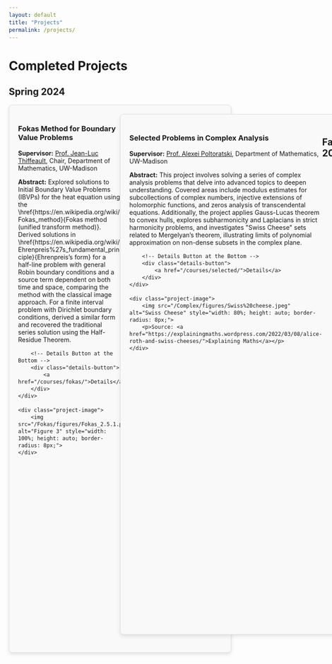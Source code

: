```yaml
---
layout: default
title: "Projects"
permalink: /projects/
---
```


# Completed Projects
## Spring 2024
<script type="text/x-mathjax-config">
MathJax = {
  tex: {
    packages: ['base', 'ams', 'amscd', 'color', 'newcommand', 'bbox'],
  },
  svg: {
    fontCache: 'global'
  }
};
</script>
<script type="text/javascript" async
  src="https://cdn.jsdelivr.net/npm/mathjax@3/es5/tex-mml-chtml.js">
</script>

<style>
/* Style for project boxes */
.project-box {
    display: flex;
    flex-direction: row;
    justify-content: space-between;
    align-items: flex-start;
    border: 1px solid #ddd;
    padding: 20px;
    margin-bottom: 20px;
    border-radius: 8px;
    box-shadow: 0px 4px 8px rgba(0, 0, 0, 0.1);
    background-color: #f9f9f9;
}
.project-text {
    width: 50%;
}
.project-image {
    width: 45%;
    text-align: center;
}
.details-button {
    margin-top: 15px;
    display: inline-block;
    padding: 10px 20px;
    background-color: #ff6868;
    border-radius: 12px;
    text-align: center;
}
.details-button a {
    text-decoration: none;
    color: white;
    font-weight: bold;
}
</style>

<div class="project-box">
    <div class="project-text">
        <h3>Fokas Method for Boundary Value Problems</h3>
        <p><strong>Supervisor:</strong> <a href="https://people.math.wisc.edu/~thiffeault/">Prof. Jean-Luc Thiffeault</a>, Chair, Department of Mathematics, UW-Madison</p>
        <p><strong>Abstract:</strong> Explored solutions to Initial Boundary Value Problems (IBVPs) for the heat equation using the \href{https://en.wikipedia.org/wiki/Fokas_method}{Fokas method (unified transform method)}. Derived solutions in \href{https://en.wikipedia.org/wiki/Ehrenpreis%27s_fundamental_principle}{Ehrenpreis’s form} for a half-line problem with general Robin boundary conditions and a source term dependent on both time and space, comparing the method with the classical image approach. For a finite interval problem with Dirichlet boundary conditions, derived a similar form and recovered the traditional series solution using the Half-Residue Theorem.</p>
        
        <!-- Details Button at the Bottom -->
        <div class="details-button">
            <a href="/courses/fokas/">Details</a>
        </div>
    </div>
    
    <div class="project-image">
        <img src="/Fokas/figures/Fokas_2.5.1.png" alt="Figure 3" style="width: 100%; height: auto; border-radius: 8px;">
    </div>
</div>

<div class="project-box">
    <div class="project-text">
        <h3>Selected Problems in Complex Analysis</h3>
        <p><strong>Supervisor:</strong> <a href="https://people.math.wisc.edu/~poltoratski/">Prof. Alexei Poltoratski</a>, Department of Mathematics, UW-Madison</p>
        <p><strong>Abstract:</strong> This project involves solving a series of complex analysis problems that delve into advanced topics to deepen understanding. Covered areas include modulus estimates for subcollections of complex numbers, injective extensions of holomorphic functions, and zeros analysis of transcendental equations. Additionally, the project applies Gauss-Lucas theorem to convex hulls, explores subharmonicity and Laplacians in strict harmonicity problems, and investigates "Swiss Cheese" sets related to Mergelyan’s theorem, illustrating limits of polynomial approximation on non-dense subsets in the complex plane.</p>
        
        <!-- Details Button at the Bottom -->
        <div class="details-button">
            <a href="/courses/selected/">Details</a>
        </div>
    </div>
    
    <div class="project-image">
        <img src="/Complex/figures/Swiss%20cheese.jpeg" alt="Swiss Cheese" style="width: 80%; height: auto; border-radius: 8px;">
        <p>Source: <a href="https://explainingmaths.wordpress.com/2022/03/08/alice-roth-and-swiss-cheeses/">Explaining Maths</a></p>
    </div>
</div>

## Fall 2023

<div class="project-box">
    <div class="project-text">
        <h3>Hardy-Littlewood Maximal Inequalities and Their
Applications in Interpolation Problems</h3>
        <p><strong>Supervisor:</strong> <a href="http://maths.nju.edu.cn/~luyong/">Prof. Yong Lu</a>, Department of Mathematics, Nanjing University</p>
        <p><strong>Abstract:</strong> This project delves into the Hardy-Littlewood maximal inequalities, both strong and weak forms, in the context of real analysis. By systematically deriving and analyzing these inequalities, we investigate their applications, including their extension to function spaces such as  $L^p(\mathbb{R}^n)$  and the characterization of singular integral operators. Furthermore, the study provides insights into related inequalities and their significance in the broader framework of harmonic analysis and PDEs. </p>
        
        <!-- Details Button at the Bottom -->
        <div class="details-button">
            <a href="/courses/real_analysis/">Details</a>
        </div>
    </div>
    
    <div class="project-image">
        <img src="/Courses/Real_Analysis/image.png" alt="image" style="width: 80%; height: auto; border-radius: 8px;">
    </div>
</div>


<div class="project-box">
    <div class="project-text">
        <h3>Kummer Theory and its application to the Galois Theory</h3>
        <p><strong>Supervisor:</strong> <a href="https://math.nju.edu.cn/szdw/apypl1/20190916/i22153.html">Prof. Hourong Qin</a>, Department of Mathematics, Nanjing University</p>
        <p><strong>Abstract:</strong> In this project, we focus on the Kummer Theory and its application to the Galois Theory. Explicitly, We will answer how to make the Galois Group \(G=Gal(K/F)\) of a finite Galois expansion \(K/F\) include as many crossed homomorphism groups \(Z\) as possible. </p>
        
        <!-- Details Button at the Bottom -->
        <div class="details-button">
            <a href="/courses/galois/">Details</a>
        </div>
    </div>
    
    <div class="project-image">
        <img src="/Courses/Galois/image.png" alt="image" style="width: 80%; height: auto; border-radius: 8px;">
    </div>
</div>

## Fall 2022 (Exploratory Project)

<div class="project-box">
    <div class="project-text">
        <h3>Representing Function Values Through Integrals: Applications in Harmonic and Potential Theory
</h3>
        <p><strong>Supervisor:</strong> <a href="https://math.nju.edu.cn/jzyg/apypl/20240321/i261827.html">Prof. Dong Miao</a>, Department of Mathematics, Nanjing University</p>
        <p><strong>Abstract:</strong> In this project, we investigate methods to represent the value of a function at a specific point using integrals. Inspired by analogies between Cauchy Integral Formula in Complex Analysis and fundamental results in Mathematical Analysis, we explore key results in harmonic and potential theory. Specifically, we analyze representation formulas for harmonic functions and their connection to boundary integrals, using tools such as Green’s identities and spherical coordinate transformations. The methods are demonstrated through detailed proofs and examples. </p>
        
        <!-- Details Button at the Bottom -->
        <div class="details-button">
            <a href="/courses/mathematical_analysis/">Details</a>
        </div>
    </div>
    
    <div class="project-image">
        <img src="/Courses/Mathematical_Analysis/image.png" alt="image" style="width: 80%; height: auto; border-radius: 8px;">
    </div>
</div>

